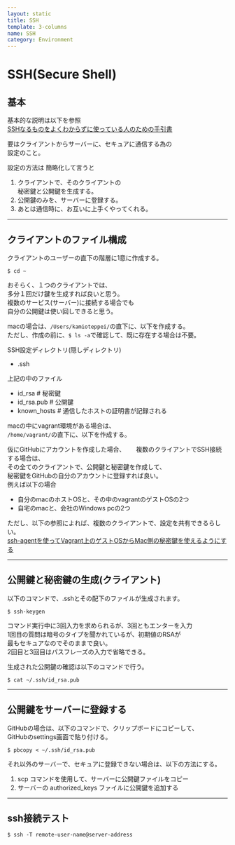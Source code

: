 ```yaml
---
layout: static
title: SSH
template: 3-columns
name: SSH
category: Environment
---
```


# SSH(Secure Shell)

## 基本

基本的な説明は以下を参照  
[SSHなるものをよくわからずに使っている人のための手引書](https://qiita.com/kenju/items/b09199c4b3e7203a2867)

要はクライアントからサーバーに、セキュアに通信する為の  
設定のこと。

設定の方法は  簡略化して言うと
1. クライアントで、そのクライアントの  
秘密鍵と公開鍵を生成する。
1. 公開鍵のみを、サーバーに登録する。
1. あとは通信時に、お互いに上手くやってくれる。  

---
## クライアントのファイル構成

クライアントのユーザーの直下の階層に1意に作成する。
```
$ cd ~
```
おそらく、１つのクライアントでは、  
多分１回だけ鍵を生成すれば良いと思う。  
複数のサービス(サーバー)に接続する場合でも  
自分の公開鍵は使い回しできると思う。

macの場合は、`/Users/kamioteppei/`の直下に、以下を作成する。  
ただし、作成の前に、`$ ls -a`で確認して、既に存在する場合は不要。

SSH設定ディレクトリ(隠しディレクトリ)
- .ssh

上記の中のファイル
- id_rsa  # 秘密鍵
- id_rsa.pub # 公開鍵
- known_hosts # 通信したホストの証明書が記録される

macの中にvagrant環境がある場合は、  
`/home/vagrant/`の直下に、以下を作成する。  

仮にGitHubにアカウントを作成した場合、　　
複数のクライアントでSSH接続する場合は、  
その全てのクライアントで、公開鍵と秘密鍵を作成して、  
秘密鍵をGitHubの自分のアカウントに登録すれば良い。  
例えば以下の場合  

- 自分のmacのホストOSと、その中のvagrantのゲストOSの2つ
- 自宅のmacと、会社のWindows pcの2つ

ただし、以下の参照によれば、複数のクライアントで、設定を共有できるらしい。    
[ssh-agentを使ってVagrant上のゲストOSからMac側の秘密鍵を使えるようにする](https://firegoby.jp/archives/5694)

---
## 公開鍵と秘密鍵の生成(クライアント)

以下のコマンドで、.sshとその配下のファイルが生成されます。
```
$ ssh-keygen
```
コマンド実行中に3回入力を求められるが、3回ともエンターを入力  
1回目の質問は暗号のタイプを聞かれているが、初期値のRSAが  
最もセキュアなのでそのままで良い。  
2回目と3回目はパスフレーズの入力で省略できる。

生成された公開鍵の確認は以下のコマンドで行う。
```
$ cat ~/.ssh/id_rsa.pub
```

---
## 公開鍵をサーバーに登録する

GitHubの場合は、以下のコマンドで、クリップボードにコピーして、  
GitHubのsettings画面で貼り付ける。
```
$ pbcopy < ~/.ssh/id_rsa.pub
```

それ以外のサーバーで、セキュアに登録できない場合は、以下の方法にする。  

1. scp コマンドを使用して、サーバーに公開鍵ファイルをコピー
1. サーバーの authorized_keys ファイルに公開鍵を追加する

---
## ssh接続テスト
```
$ ssh -T remote-user-name@server-address
```

